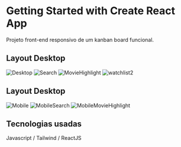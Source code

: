 # Getting Started with Create React App

Projeto front-end responsivo de um kanban board funcional.

## Layout Desktop

![Desktop](https://github.com/ZanderAlec/react-projects/assets/72523734/489fb89a-9ee7-4614-9625-1960ac266a78)
![Search](https://github.com/ZanderAlec/react-projects/assets/72523734/89c0903e-5e2e-4e96-8e9c-267f7fdfc920)
![MovieHighlight](https://github.com/ZanderAlec/react-projects/assets/72523734/25e07c70-57cb-4e3e-859a-aaea78d150b8)
![watchlist2](https://github.com/ZanderAlec/react-projects/assets/72523734/30559ac6-d132-40b7-b7af-6c4dd35a80aa)

## Layout Desktop

![Mobile](https://github.com/ZanderAlec/react-projects/assets/72523734/7d134674-6d82-43eb-bad2-27a9e800f24d)
![MobileSearch](https://github.com/ZanderAlec/react-projects/assets/72523734/4a786fd8-cfa4-4d2b-94d9-e5c1022b6568)
![MobileMovieHighlight](https://github.com/ZanderAlec/react-projects/assets/72523734/e3bbd048-4848-4244-b048-eefb50a776d3)


## Tecnologias usadas

Javascript / Tailwind / ReactJS 
